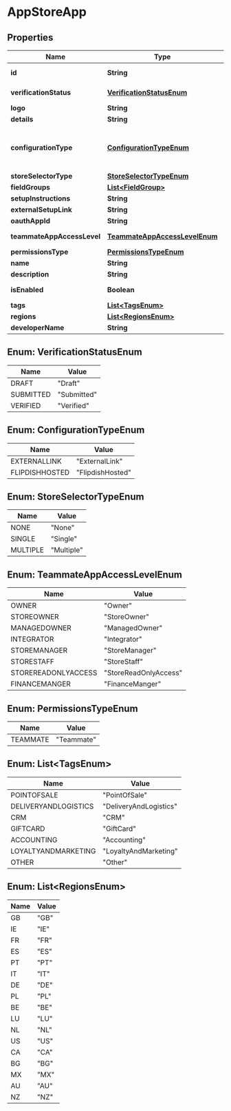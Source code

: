 
# AppStoreApp

## Properties
Name | Type | Description | Notes
------------ | ------------- | ------------- | -------------
**id** | **String** | Unique App store app id | 
**verificationStatus** | [**VerificationStatusEnum**](#VerificationStatusEnum) | Application verification status | 
**logo** | **String** | Logo |  [optional]
**details** | **String** | Details | 
**configurationType** | [**ConfigurationTypeEnum**](#ConfigurationTypeEnum) | Configuration type  &lt;example&gt;External link&lt;/example&gt;&lt;example&gt;Flipdish hosted&lt;/example&gt; | 
**storeSelectorType** | [**StoreSelectorTypeEnum**](#StoreSelectorTypeEnum) | Store selector type | 
**fieldGroups** | [**List&lt;FieldGroup&gt;**](FieldGroup.md) | Field groups |  [optional]
**setupInstructions** | **String** | Setup instructions |  [optional]
**externalSetupLink** | **String** | External setup link |  [optional]
**oauthAppId** | **String** | OAuth app id | 
**teammateAppAccessLevel** | [**TeammateAppAccessLevelEnum**](#TeammateAppAccessLevelEnum) | Teammate app access level |  [optional]
**permissionsType** | [**PermissionsTypeEnum**](#PermissionsTypeEnum) | Permissions type | 
**name** | **String** | Name | 
**description** | **String** | Description | 
**isEnabled** | **Boolean** | Is application enabled |  [optional]
**tags** | [**List&lt;TagsEnum&gt;**](#List&lt;TagsEnum&gt;) | Tags | 
**regions** | [**List&lt;RegionsEnum&gt;**](#List&lt;RegionsEnum&gt;) | Regions | 
**developerName** | **String** | Developer Name |  [optional]


<a name="VerificationStatusEnum"></a>
## Enum: VerificationStatusEnum
Name | Value
---- | -----
DRAFT | &quot;Draft&quot;
SUBMITTED | &quot;Submitted&quot;
VERIFIED | &quot;Verified&quot;


<a name="ConfigurationTypeEnum"></a>
## Enum: ConfigurationTypeEnum
Name | Value
---- | -----
EXTERNALLINK | &quot;ExternalLink&quot;
FLIPDISHHOSTED | &quot;FlipdishHosted&quot;


<a name="StoreSelectorTypeEnum"></a>
## Enum: StoreSelectorTypeEnum
Name | Value
---- | -----
NONE | &quot;None&quot;
SINGLE | &quot;Single&quot;
MULTIPLE | &quot;Multiple&quot;


<a name="TeammateAppAccessLevelEnum"></a>
## Enum: TeammateAppAccessLevelEnum
Name | Value
---- | -----
OWNER | &quot;Owner&quot;
STOREOWNER | &quot;StoreOwner&quot;
MANAGEDOWNER | &quot;ManagedOwner&quot;
INTEGRATOR | &quot;Integrator&quot;
STOREMANAGER | &quot;StoreManager&quot;
STORESTAFF | &quot;StoreStaff&quot;
STOREREADONLYACCESS | &quot;StoreReadOnlyAccess&quot;
FINANCEMANGER | &quot;FinanceManger&quot;


<a name="PermissionsTypeEnum"></a>
## Enum: PermissionsTypeEnum
Name | Value
---- | -----
TEAMMATE | &quot;Teammate&quot;


<a name="List<TagsEnum>"></a>
## Enum: List&lt;TagsEnum&gt;
Name | Value
---- | -----
POINTOFSALE | &quot;PointOfSale&quot;
DELIVERYANDLOGISTICS | &quot;DeliveryAndLogistics&quot;
CRM | &quot;CRM&quot;
GIFTCARD | &quot;GiftCard&quot;
ACCOUNTING | &quot;Accounting&quot;
LOYALTYANDMARKETING | &quot;LoyaltyAndMarketing&quot;
OTHER | &quot;Other&quot;


<a name="List<RegionsEnum>"></a>
## Enum: List&lt;RegionsEnum&gt;
Name | Value
---- | -----
GB | &quot;GB&quot;
IE | &quot;IE&quot;
FR | &quot;FR&quot;
ES | &quot;ES&quot;
PT | &quot;PT&quot;
IT | &quot;IT&quot;
DE | &quot;DE&quot;
PL | &quot;PL&quot;
BE | &quot;BE&quot;
LU | &quot;LU&quot;
NL | &quot;NL&quot;
US | &quot;US&quot;
CA | &quot;CA&quot;
BG | &quot;BG&quot;
MX | &quot;MX&quot;
AU | &quot;AU&quot;
NZ | &quot;NZ&quot;



